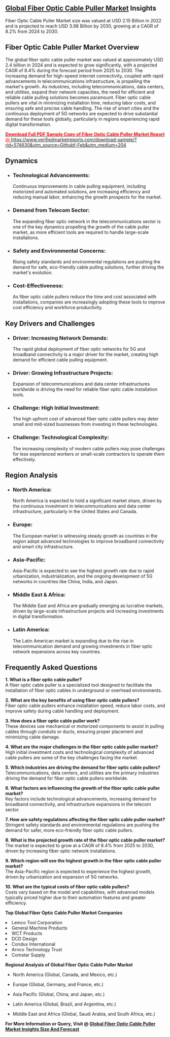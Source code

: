 <h2><a href="https://www.verifiedmarketreports.com/download-sample/?rid=574630&amp;utm_source=Githubf&amp;utm_medium=204" target="_blank">Global Fiber Optic Cable Puller Market</a> Insights</h2><p>Fiber Optic Cable Puller Market size was valued at USD 2.15 Billion in 2022 and is projected to reach USD 3.98 Billion by 2030, growing at a CAGR of 8.2% from 2024 to 2030.</p><p> <h2>Fiber Optic Cable Puller Market Overview</h2> <p>The global fiber optic cable puller market was valued at approximately USD 2.4 billion in 2024 and is expected to grow significantly, with a projected CAGR of 8.4% during the forecast period from 2025 to 2030. The increasing demand for high-speed internet connectivity, coupled with rapid advancements in telecommunications infrastructure, is propelling the market's growth. As industries, including telecommunications, data centers, and utilities, expand their network capacities, the need for efficient and reliable cable pulling solutions becomes paramount. Fiber optic cable pullers are vital in minimizing installation time, reducing labor costs, and ensuring safe and precise cable handling. The rise of smart cities and the continuous deployment of 5G networks are expected to drive substantial demand for these tools globally, particularly in regions experiencing rapid digital transformation.</p> <p><a href="#"><p><span class=""><span style="color: #ff0000;"><strong>Download Full PDF Sample Copy of Fiber Optic Cable Puller Market Report</strong> @ </span><a href="https://www.verifiedmarketreports.com/download-sample/?rid=574630&amp;utm_source=Githubf-Feb&amp;utm_medium=204" target="_blank">https://www.verifiedmarketreports.com/download-sample/?rid=574630&amp;utm_source=Githubf-Feb&amp;utm_medium=204</a></span></p></a></p> <h2>Dynamics</h2> <ul> <li><h3>Technological Advancements:</h3> Continuous improvements in cable pulling equipment, including motorized and automated solutions, are increasing efficiency and reducing manual labor, enhancing the growth prospects for the market.</li> <li><h3>Demand from Telecom Sector:</h3> The expanding fiber optic network in the telecommunications sector is one of the key dynamics propelling the growth of the cable puller market, as more efficient tools are required to handle large-scale installations.</li> <li><h3>Safety and Environmental Concerns:</h3> Rising safety standards and environmental regulations are pushing the demand for safe, eco-friendly cable pulling solutions, further driving the market's evolution.</li> <li><h3>Cost-Effectiveness:</h3> As fiber optic cable pullers reduce the time and cost associated with installations, companies are increasingly adopting these tools to improve cost efficiency and workforce productivity.</li> </ul> <h2>Key Drivers and Challenges</h2> <ul> <li><h3>Driver: Increasing Network Demands:</h3> The rapid global deployment of fiber optic networks for 5G and broadband connectivity is a major driver for the market, creating high demand for efficient cable pulling equipment.</li> <li><h3>Driver: Growing Infrastructure Projects:</h3> Expansion of telecommunications and data center infrastructures worldwide is driving the need for reliable fiber optic cable installation tools.</li> <li><h3>Challenge: High Initial Investment:</h3> The high upfront cost of advanced fiber optic cable pullers may deter small and mid-sized businesses from investing in these technologies.</li> <li><h3>Challenge: Technological Complexity:</h3> The increasing complexity of modern cable pullers may pose challenges for less experienced workers or small-scale contractors to operate them effectively.</li> </ul> <h2>Region Analysis</h2> <ul> <li><h3>North America:</h3> North America is expected to hold a significant market share, driven by the continuous investment in telecommunications and data center infrastructure, particularly in the United States and Canada.</li> <li><h3>Europe:</h3> The European market is witnessing steady growth as countries in the region adopt advanced technologies to improve broadband connectivity and smart city infrastructure.</li> <li><h3>Asia-Pacific:</h3> Asia-Pacific is expected to see the highest growth rate due to rapid urbanization, industrialization, and the ongoing development of 5G networks in countries like China, India, and Japan.</li> <li><h3>Middle East & Africa:</h3> The Middle East and Africa are gradually emerging as lucrative markets, driven by large-scale infrastructure projects and increasing investments in digital transformation.</li> <li><h3>Latin America:</h3> The Latin American market is expanding due to the rise in telecommunication demand and growing investments in fiber optic network expansions across key countries.</li> </ul> <h2>Frequently Asked Questions</h2> <p><strong>1. What is a fiber optic cable puller?</strong><br> A fiber optic cable puller is a specialized tool designed to facilitate the installation of fiber optic cables in underground or overhead environments.</p> <p><strong>2. What are the key benefits of using fiber optic cable pullers?</strong><br> Fiber optic cable pullers enhance installation speed, reduce labor costs, and improve safety during cable handling and deployment.</p> <p><strong>3. How does a fiber optic cable puller work?</strong><br> These devices use mechanical or motorized components to assist in pulling cables through conduits or ducts, ensuring proper placement and minimizing cable damage.</p> <p><strong>4. What are the major challenges in the fiber optic cable puller market?</strong><br> High initial investment costs and technological complexity of advanced cable pullers are some of the key challenges facing the market.</p> <p><strong>5. Which industries are driving the demand for fiber optic cable pullers?</strong><br> Telecommunications, data centers, and utilities are the primary industries driving the demand for fiber optic cable pullers worldwide.</p> <p><strong>6. What factors are influencing the growth of the fiber optic cable puller market?</strong><br> Key factors include technological advancements, increasing demand for broadband connectivity, and infrastructure expansions in the telecom sector.</p> <p><strong>7. How are safety regulations affecting the fiber optic cable puller market?</strong><br> Stringent safety standards and environmental regulations are pushing the demand for safer, more eco-friendly fiber optic cable pullers.</p> <p><strong>8. What is the projected growth rate of the fiber optic cable puller market?</strong><br> The market is expected to grow at a CAGR of 8.4% from 2025 to 2030, driven by increasing fiber optic network installations.</p> <p><strong>9. Which region will see the highest growth in the fiber optic cable puller market?</strong><br> The Asia-Pacific region is expected to experience the highest growth, driven by urbanization and expansion of 5G networks.</p> <p><strong>10. What are the typical costs of fiber optic cable pullers?</strong><br> Costs vary based on the model and capabilities, with advanced models typically priced higher due to their automation features and greater efficiency.</p> </p><p><strong>Top Global Fiber Optic Cable Puller Market Companies</strong></p><div data-test-id=""><p><li>Lemco Tool Corporation</li><li> General Machine Products</li><li> WCT Products</li><li> DCD Design</li><li> Condux International</li><li> Arnco Technology Trust</li><li> Comstar Supply</li></p><div><strong>Regional Analysis of&nbsp;Global Fiber Optic Cable Puller Market</strong></div><ul><li dir="ltr"><p dir="ltr">North America&nbsp;(Global, Canada, and Mexico, etc.)</p></li><li dir="ltr"><p dir="ltr">Europe (Global, Germany, and France, etc.)</p></li><li dir="ltr"><p dir="ltr">Asia Pacific&nbsp;(Global, China, and Japan, etc.)</p></li><li dir="ltr"><p dir="ltr">Latin America&nbsp;(Global, Brazil, and Argentina, etc.)</p></li><li dir="ltr">Middle East and Africa&nbsp;(Global, Saudi Arabia, and South Africa, etc.)</li></ul><p><strong>For More Information or Query, Visit @&nbsp;</strong><strong><a href="https://www.verifiedmarketreports.com/product/fiber-optic-cable-puller-market/?utm_source=Githubf&amp;utm_medium=204" target="_blank">Global Fiber Optic Cable Puller Market Insights Size And Forecast</a></strong></p></div>
